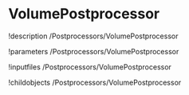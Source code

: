 <!-- MOOSE Documentation Stub: Remove this when content is added. -->

# VolumePostprocessor
!description /Postprocessors/VolumePostprocessor

!parameters /Postprocessors/VolumePostprocessor

!inputfiles /Postprocessors/VolumePostprocessor

!childobjects /Postprocessors/VolumePostprocessor
